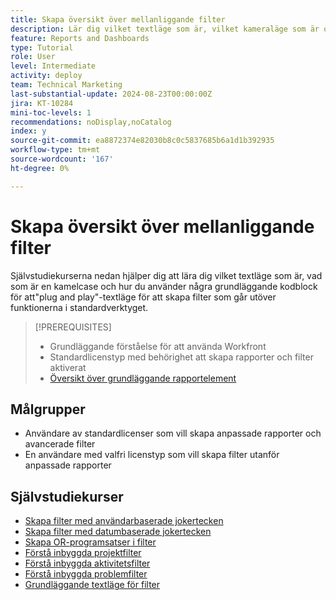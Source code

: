 ```yaml
---
title: Skapa översikt över mellanliggande filter
description: Lär dig vilket textläge som är, vilket kameraläge som är och hur du använder några grundläggande kodblock för att"spela upp" i textläge för att skapa filter som går utöver vad som finns i standardverktyget.
feature: Reports and Dashboards
type: Tutorial
role: User
level: Intermediate
activity: deploy
team: Technical Marketing
last-substantial-update: 2024-08-23T00:00:00Z
jira: KT-10284
mini-toc-levels: 1
recommendations: noDisplay,noCatalog
index: y
source-git-commit: ea8872374e82030b8c0c5837685b6a1d1b392935
workflow-type: tm+mt
source-wordcount: '167'
ht-degree: 0%

---
```



# Skapa översikt över mellanliggande filter

Självstudiekurserna nedan hjälper dig att lära dig vilket textläge som är, vad som är en kamelcase och hur du använder några grundläggande kodblock för att&quot;plug and play&quot;-textläge för att skapa filter som går utöver funktionerna i standardverktyget.

>[!PREREQUISITES]
>
>* Grundläggande förståelse för att använda Workfront
>* Standardlicenstyp med behörighet att skapa rapporter och filter aktiverat
>* [Översikt över grundläggande rapportelement](https://experienceleague.adobe.com/?recommended=Workfront-U-1-2022.1.reporting)

## Målgrupper

* Användare av standardlicenser som vill skapa anpassade rapporter och avancerade filter
* En användare med valfri licenstyp som vill skapa filter utanför anpassade rapporter


## Självstudiekurser

* [Skapa filter med användarbaserade jokertecken](/help/reporting/intermediate-reporting/create-filters-with-user-based-wildcards.md)
* [Skapa filter med datumbaserade jokertecken](/help/reporting/intermediate-reporting/create-filters-with-date-based-wildcards.md)
* [Skapa OR-programsatser i filter](/help/reporting/intermediate-reporting/or-statements-in-filters.md)
* [Förstå inbyggda projektfilter](/help/reporting/intermediate-reporting/open-built-in-project-filters.md)
* [Förstå inbyggda aktivitetsfilter](/help/reporting/intermediate-reporting/open-built-in-task-filters.md)
* [Förstå inbyggda problemfilter](/help/reporting/intermediate-reporting/open-built-in-issue-filters.md)
* [Grundläggande textläge för filter](/help/reporting/intermediate-reporting/basic-text-mode-for-filters.md)

